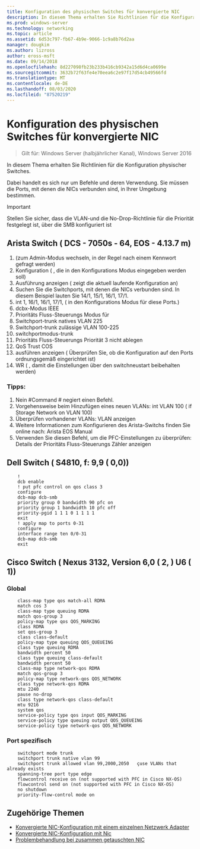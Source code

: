 ```yaml
---
title: Konfiguration des physischen Switches für konvergierte NIC
description: In diesem Thema erhalten Sie Richtlinien für die Konfiguration physischer Switches.
ms.prod: windows-server
ms.technology: networking
ms.topic: article
ms.assetid: 6d53c797-fb67-4b9e-9066-1c9a8b76d2aa
manager: dougkim
ms.author: lizross
author: eross-msft
ms.date: 09/14/2018
ms.openlocfilehash: 8d227098fb23b233b416cb9342a15d6d4ca0699e
ms.sourcegitcommit: 3632b72f63fe4e70eea6c2e97f17d54cb49566fd
ms.translationtype: MT
ms.contentlocale: de-DE
ms.lasthandoff: 08/03/2020
ms.locfileid: "87520219"
---
```

# <a name="physical-switch-configuration-for-converged-nic"></a>Konfiguration des physischen Switches für konvergierte NIC

>Gilt für: Windows Server (halbjährlicher Kanal), Windows Server 2016

In diesem Thema erhalten Sie Richtlinien für die Konfiguration physischer Switches.

Dabei handelt es sich nur um Befehle und deren Verwendung. Sie müssen die Ports, mit denen die NICs verbunden sind, in Ihrer Umgebung bestimmen.

>[!IMPORTANT]
>Stellen Sie sicher, dass die VLAN-und die No-Drop-Richtlinie für die Priorität festgelegt ist, über die SMB konfiguriert ist

## <a name="arista-switch-dcs-7050s-64-eos-4137m"></a>Arista Switch \( DCS \- 7050s \- 64, EOS \- 4.13.7 m\)

1.  \(zum Admin-Modus wechseln, in der Regel nach einem Kennwort gefragt werden\)
2.  Konfiguration \( , die in den Konfigurations Modus eingegeben werden soll\)
3.  Ausführung anzeigen \( zeigt die aktuell laufende Konfiguration an\)
4.  Suchen Sie die Switchports, mit denen die NICs verbunden sind. In diesem Beispiel lauten Sie 14/1, 15/1, 16/1, 17/1.
5.  int 1, 16/1, 16/1, 17/1, \( in den Konfigurations Modus für diese Ports.\)
6.  dcbx-Modus IEEE
7.  Prioritäts Fluss-Steuerungs Modus für
8.  Switchport-trunk natives VLAN 225
9.  Switchport-trunk zulässige VLAN 100-225
10. switchportmodus-trunk
11. Prioritäts Fluss-Steuerungs Priorität 3 nicht ablegen
12. QoS Trust COS
13. ausführen anzeigen \( Überprüfen Sie, ob die Konfiguration auf den Ports ordnungsgemäß eingerichtet ist\)
14. WR \( , damit die Einstellungen über den switchneustart beibehalten werden\)

### <a name="tips"></a>Tipps:
1.  Nein #Command # negiert einen Befehl.
2.  Vorgehensweise beim Hinzufügen eines neuen VLANs: int VLAN 100 \( if Storage Network on VLAN 100\)
3.  Überprüfen vorhandener VLANs: VLAN anzeigen
4.  Weitere Informationen zum Konfigurieren des Arista-Switchs finden Sie online nach: Arista EOS Manual
5.  Verwenden Sie diesen Befehl, um die PFC-Einstellungen zu überprüfen: Details der Prioritäts Fluss-Steuerungs Zähler anzeigen

## <a name="dell-switch-s4810-ftos-99-00"></a>Dell Switch \( S4810, f: 9,9 \( 0,0\)\)

```
    !
    dcb enable
    ! put pfc control on qos class 3
    configure
    dcb-map dcb-smb
    priority group 0 bandwidth 90 pfc on
    priority group 1 bandwidth 10 pfc off
    priority-pgid 1 1 1 0 1 1 1 1
    exit
    ! apply map to ports 0-31
    configure
    interface range ten 0/0-31
    dcb-map dcb-smb
    exit
```

## <a name="cisco-switch-nexus-3132-version-602u61"></a>Cisco Switch \( Nexus 3132, Version 6,0 \( 2, \) U6 \( 1\)\)

### <a name="global"></a>Global

```
    class-map type qos match-all RDMA
    match cos 3
    class-map type queuing RDMA
    match qos-group 3
    policy-map type qos QOS_MARKING
    class RDMA
    set qos-group 3
    class class-default
    policy-map type queuing QOS_QUEUEING
    class type queuing RDMA
    bandwidth percent 50
    class type queuing class-default
    bandwidth percent 50
    class-map type network-qos RDMA
    match qos-group 3
    policy-map type network-qos QOS_NETWORK
    class type network-qos RDMA
    mtu 2240
    pause no-drop
    class type network-qos class-default
    mtu 9216
    system qos
    service-policy type qos input QOS_MARKING
    service-policy type queuing output QOS_QUEUEING
    service-policy type network-qos QOS_NETWORK
```

### <a name="port-specific"></a>Port spezifisch

```
    switchport mode trunk
    switchport trunk native vlan 99
    switchport trunk allowed vlan 99,2000,2050   çuse VLANs that already exists
    spanning-tree port type edge
    flowcontrol receive on (not supported with PFC in Cisco NX-OS)
    flowcontrol send on (not supported with PFC in Cisco NX-OS)
    no shutdown
    priority-flow-control mode on
```

## <a name="related-topics"></a>Zugehörige Themen

- [Konvergierte NIC-Konfiguration mit einem einzelnen Netzwerk Adapter](cnic-single.md)
- [Konvergierte NIC-Konfiguration mit Nic](cnic-datacenter.md)
- [Problembehandlung bei zusammen getauschten NIC](cnic-app-troubleshoot.md)
